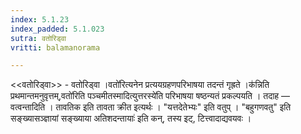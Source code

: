 ```yaml
---
index: 5.1.23
index_padded: 5.1.023
sutra: वतोरिड्वा
vritti: balamanorama

---
```

<<वतोरिड्वा>> - वतोरिड्वा ।वतो॑रित्यनेन प्रत्ययग्रहणपरिभाषया तदन्तं गृह्रते ।क॑न्निति प्रथमान्तमनुवृत्तम्,वतो॑रिति पञ्चमीतस्मादित्युत्तरस्ये॑ति परिभाषया षष्ठन्यतं प्रकल्पयति । तदाह — वत्वन्तादिति । तावतिक इति तावता क्रीत इत्यर्थः । "यत्तदेतेभ्यः" इति वतुप् । "बहुगणवतु" इति सङ्ख्यासञ्ज्ञायां सङ्ख्याया अतिशदन्तायाः॑ इति कन्, तस्य इट्, टित्त्वादाद्यवयवः ।